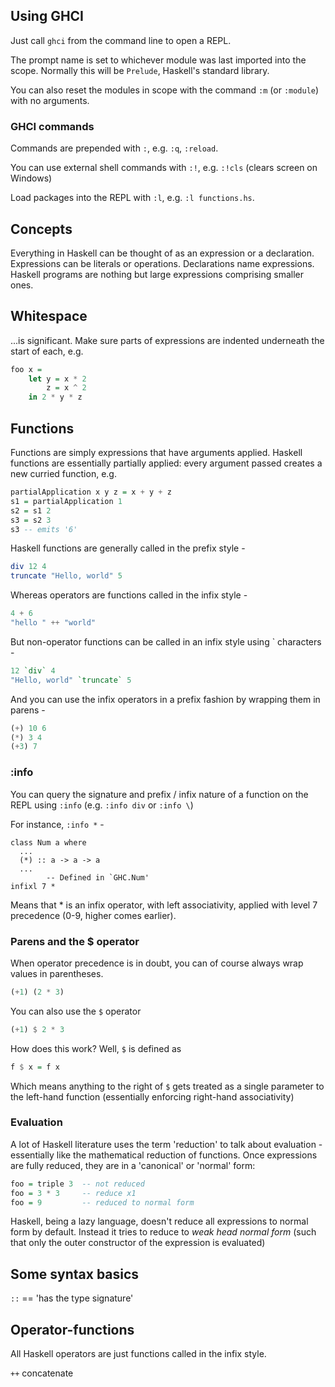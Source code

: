 ## Using GHCI

Just call `ghci` from the command line to open a REPL.

The prompt name is set to whichever module was last imported into the scope. Normally this will be `Prelude`, Haskell's standard library.

You can also reset the modules in scope with the command `:m` (or `:module`) with no arguments.

### GHCI commands

Commands are prepended with `:`, e.g. `:q`, `:reload`.

You can use external shell commands with `:!`, e.g. `:!cls` (clears screen on Windows)

Load packages into the REPL with `:l`, e.g. `:l functions.hs`.

## Concepts

Everything in Haskell can be thought of as an expression or a declaration. Expressions can be literals or operations. Declarations name expressions. Haskell programs are nothing but large expressions comprising smaller ones.

## Whitespace

...is significant. Make sure parts of expressions are indented underneath the start of each, e.g.

```haskell
foo x = 
    let y = x * 2
        z = x ^ 2
    in 2 * y * z
```

## Functions

Functions are simply expressions that have arguments applied. Haskell functions are essentially partially applied: every argument passed creates a new curried function, e.g.

```haskell
partialApplication x y z = x + y + z
s1 = partialApplication 1
s2 = s1 2
s3 = s2 3
s3 -- emits '6'
```

Haskell functions are generally called in the prefix style -

```haskell
div 12 4
truncate "Hello, world" 5
```

Whereas operators are functions called in the infix style -

```haskell
4 + 6
"hello " ++ "world"
```

But non-operator functions can be called in an infix style using ` characters -

```haskell
12 `div` 4
"Hello, world" `truncate` 5
```

And you can use the infix operators in a prefix fashion by wrapping them in parens -

```haskell
(+) 10 6
(*) 3 4
(+3) 7
```

### :info

You can query the signature and prefix / infix nature of a function on the REPL using `:info` (e.g. `:info div` or `:info \`)

For instance, `:info *` -

```
class Num a where
  ...
  (*) :: a -> a -> a
  ...
        -- Defined in `GHC.Num'
infixl 7 *
```

Means that * is an infix operator, with left associativity, applied with level 7 precedence (0-9, higher comes earlier).

### Parens and the $ operator

When operator precedence is in doubt, you can of course always wrap values in parentheses.

```haskell
(+1) (2 * 3)
```

You can also use the `$` operator

```haskell
(+1) $ 2 * 3
```

How does this work? Well, `$` is defined as

```haskell
f $ x = f x
```

Which means anything to the right of `$` gets treated as a single parameter to the left-hand function (essentially enforcing right-hand associativity)

### Evaluation

A lot of Haskell literature uses the term 'reduction' to talk about evaluation - essentially like the mathematical reduction of functions. Once expressions are fully reduced, they are in a 'canonical' or 'normal' form:

```haskell
foo = triple 3  -- not reduced
foo = 3 * 3     -- reduce x1
foo = 9         -- reduced to normal form
```

Haskell, being a lazy language, doesn't reduce all expressions to normal form by default. Instead it tries to reduce to *weak head normal form* (such that only the outer constructor of the expression is evaluated)

## Some syntax basics

`::` == 'has the type signature'

## Operator-functions

All Haskell operators are just functions called in the infix style.

`++` concatenate
